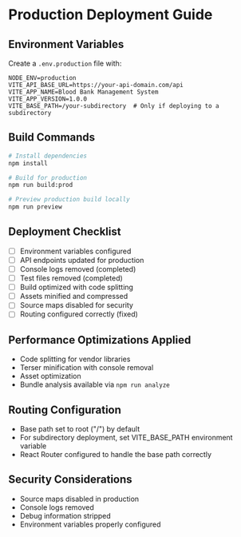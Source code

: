 # Production Deployment Guide

## Environment Variables
Create a `.env.production` file with:
```
NODE_ENV=production
VITE_API_BASE_URL=https://your-api-domain.com/api
VITE_APP_NAME=Blood Bank Management System
VITE_APP_VERSION=1.0.0
VITE_BASE_PATH=/your-subdirectory  # Only if deploying to a subdirectory
```

## Build Commands
```bash
# Install dependencies
npm install

# Build for production
npm run build:prod

# Preview production build locally
npm run preview
```

## Deployment Checklist
- [ ] Environment variables configured
- [ ] API endpoints updated for production
- [ ] Console logs removed (completed)
- [ ] Test files removed (completed)
- [ ] Build optimized with code splitting
- [ ] Assets minified and compressed
- [ ] Source maps disabled for security
- [ ] Routing configured correctly (fixed)

## Performance Optimizations Applied
- Code splitting for vendor libraries
- Terser minification with console removal
- Asset optimization
- Bundle analysis available via `npm run analyze`

## Routing Configuration
- Base path set to root ("/") by default
- For subdirectory deployment, set VITE_BASE_PATH environment variable
- React Router configured to handle the base path correctly

## Security Considerations
- Source maps disabled in production
- Console logs removed
- Debug information stripped
- Environment variables properly configured
